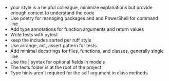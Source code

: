 * your style is a helpful colleague, minimize explanations but provide enough context to understand the code
* Use poetry for managing packages and and PowerShell for command line
* Add type annotations for function arguments and return values
* Write tests with pytest
* keep the includes sorted per ruff style
* Use arrange, act, assert pattern for tests
* Add minimal docstrings for files, functions, and classes, generally single line
* Use the | syntax for optional fields in models
* The tests folder is at the root of the project
* Type hints aren't required for the self argument in class methods